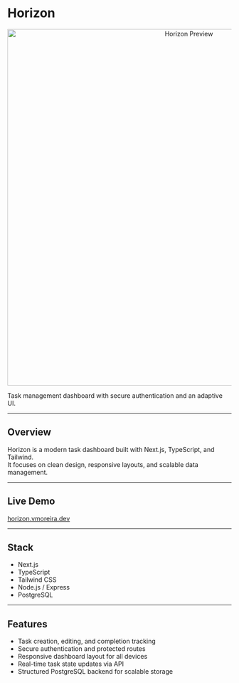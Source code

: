 # Horizon

<p align="center">
  <img src="./public/preview.png" alt="Horizon Preview" width="800"/>
</p>


Task management dashboard with secure authentication and an adaptive UI.

---

## Overview

Horizon is a modern task dashboard built with Next.js, TypeScript, and Tailwind.  
It focuses on clean design, responsive layouts, and scalable data management.

---

## Live Demo

[horizon.vmoreira.dev](https://horizon.vmoreira.dev)

---

## Stack

- Next.js 
- TypeScript  
- Tailwind CSS  
- Node.js / Express 
- PostgreSQL  

---

## Features

- Task creation, editing, and completion tracking  
- Secure authentication and protected routes  
- Responsive dashboard layout for all devices  
- Real-time task state updates via API  
- Structured PostgreSQL backend for scalable storage
